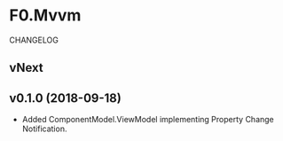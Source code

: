 # F0.Mvvm
CHANGELOG

## vNext

## v0.1.0 (2018-09-18)
- Added ComponentModel.ViewModel implementing Property Change Notification.
